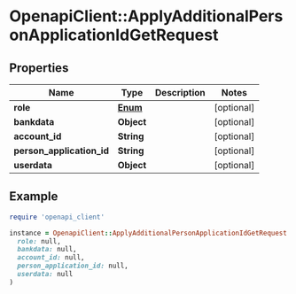 # OpenapiClient::ApplyAdditionalPersonApplicationIdGetRequest

## Properties

| Name | Type | Description | Notes |
| ---- | ---- | ----------- | ----- |
| **role** | [**Enum**](Enum.md) |  | [optional] |
| **bankdata** | **Object** |  | [optional] |
| **account_id** | **String** |  | [optional] |
| **person_application_id** | **String** |  | [optional] |
| **userdata** | **Object** |  | [optional] |

## Example

```ruby
require 'openapi_client'

instance = OpenapiClient::ApplyAdditionalPersonApplicationIdGetRequest.new(
  role: null,
  bankdata: null,
  account_id: null,
  person_application_id: null,
  userdata: null
)
```

